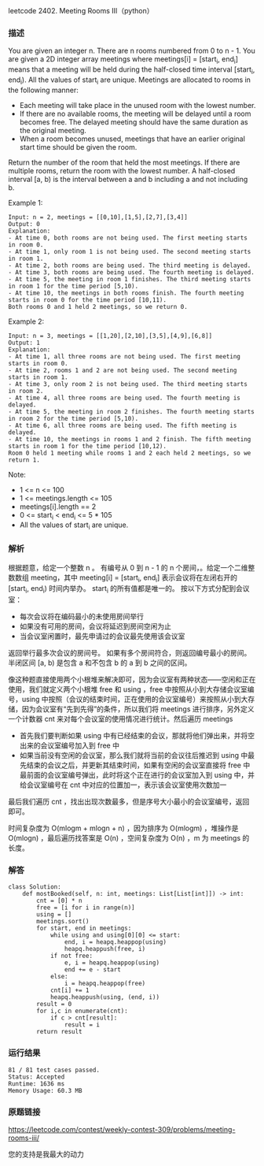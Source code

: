 leetcode  2402. Meeting Rooms III（python）




### 描述


You are given an integer n. There are n rooms numbered from 0 to n - 1. You are given a 2D integer array meetings where meetings[i] = [start<sub>i</sub>, end<sub>i</sub>] means that a meeting will be held during the half-closed time interval [start<sub>i</sub>, end<sub>i</sub>). All the values of start<sub>i</sub> are unique. Meetings are allocated to rooms in the following manner:

* Each meeting will take place in the unused room with the lowest number.
* If there are no available rooms, the meeting will be delayed until a room becomes free. The delayed meeting should have the same duration as the original meeting.
* When a room becomes unused, meetings that have an earlier original start time should be given the room.

Return the number of the room that held the most meetings. If there are multiple rooms, return the room with the lowest number. A half-closed interval [a, b) is the interval between a and b including a and not including b.


Example 1:

	Input: n = 2, meetings = [[0,10],[1,5],[2,7],[3,4]]
	Output: 0
	Explanation:
	- At time 0, both rooms are not being used. The first meeting starts in room 0.
	- At time 1, only room 1 is not being used. The second meeting starts in room 1.
	- At time 2, both rooms are being used. The third meeting is delayed.
	- At time 3, both rooms are being used. The fourth meeting is delayed.
	- At time 5, the meeting in room 1 finishes. The third meeting starts in room 1 for the time period [5,10).
	- At time 10, the meetings in both rooms finish. The fourth meeting starts in room 0 for the time period [10,11).
	Both rooms 0 and 1 held 2 meetings, so we return 0. 

	
Example 2:


	Input: n = 3, meetings = [[1,20],[2,10],[3,5],[4,9],[6,8]]
	Output: 1
	Explanation:
	- At time 1, all three rooms are not being used. The first meeting starts in room 0.
	- At time 2, rooms 1 and 2 are not being used. The second meeting starts in room 1.
	- At time 3, only room 2 is not being used. The third meeting starts in room 2.
	- At time 4, all three rooms are being used. The fourth meeting is delayed.
	- At time 5, the meeting in room 2 finishes. The fourth meeting starts in room 2 for the time period [5,10).
	- At time 6, all three rooms are being used. The fifth meeting is delayed.
	- At time 10, the meetings in rooms 1 and 2 finish. The fifth meeting starts in room 1 for the time period [10,12).
	Room 0 held 1 meeting while rooms 1 and 2 each held 2 meetings, so we return 1. 



Note:

* 	1 <= n <= 100
* 	1 <= meetings.length <= 105
* 	meetings[i].length == 2
* 	0 <= start<sub>i</sub> < end<sub>i</sub> <= 5 * 105
* 	All the values of start<sub>i</sub> are unique.


### 解析

根据题意，给定一个整数 n 。 有编号从 0 到 n - 1 的 n 个房间，。给定一个二维整数数组 meeting，其中 meeting[i] = [start<sub>i</sub>, end<sub>i</sub>] 表示会议将在左闭右开的 [start<sub>i</sub>, end<sub>i</sub>) 时间内举办。 start<sub>i</sub> 的所有值都是唯一的。 按以下方式分配到会议室：

* 每次会议将在编码最小的未使用房间举行
* 如果没有可用的房间，会议将延迟到房间空闲为止
* 当会议室闲置时，最先申请过的会议最先使用该会议室

返回举行最多次会议的房间号。 如果有多个房间符合，则返回编号最小的房间。 半闭区间 [a, b) 是包含 a 和不包含 b 的 a 到 b 之间的区间。

像这种题直接使用两个小根堆来解决即可，因为会议室有两种状态——空闲和正在使用，我们就定义两个小根堆 free 和 using ，free 中按照从小到大存储会议室编号，using 中按照（会议的结束时间，正在使用的会议室编号）来按照从小到大存储，因为会议室有“先到先得”的条件，所以我们将 meetings 进行排序，另外定义一个计数器 cnt 来对每个会议室的使用情况进行统计。然后遍历 meetings 

* 首先我们要判断如果 using 中有已经结束的会议，那就将他们弹出来，并将空出来的会议室编号加入到 free 中
* 如果当前没有空闲的会议室，那么我们就将当前的会议往后推迟到 using 中最先结束的会议之后，并更新其结束时间，如果有空闲的会议室直接将 free 中最前面的会议室编号弹出，此时将这个正在进行的会议室加入到 using 中，并给会议室编号在 cnt 中对应的位置加一，表示该会议室使用次数加一

最后我们遍历 cnt ，找出出现次数最多，但是序号大小最小的会议室编号，返回即可。

时间复杂度为 O(mlogm + mlogn + n) ，因为排序为 O(mlogm)  ，堆操作是 O(mlogn) ，最后遍历找答案是 O(n) ，空间复杂度为 O(n) ，m 为 meetings 的长度。


### 解答

	class Solution:
	    def mostBooked(self, n: int, meetings: List[List[int]]) -> int:
	        cnt = [0] * n
	        free = [i for i in range(n)] 
	        using = [] 
	        meetings.sort()
	        for start, end in meetings:
	            while using and using[0][0] <= start: 
	                end, i = heapq.heappop(using)
	                heapq.heappush(free, i)
	            if not free:
	                e, i = heapq.heappop(using)
	                end += e - start
	            else:
	                i = heapq.heappop(free)
	            cnt[i] += 1
	            heapq.heappush(using, (end, i))
	        result = 0
	        for i,c in enumerate(cnt):
	            if c > cnt[result]:
	                result = i
	        return result

### 运行结果

	81 / 81 test cases passed.
	Status: Accepted
	Runtime: 1636 ms
	Memory Usage: 60.3 MB

### 原题链接

https://leetcode.com/contest/weekly-contest-309/problems/meeting-rooms-iii/


您的支持是我最大的动力

